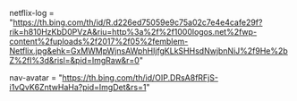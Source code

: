 netflix-log = "https://th.bing.com/th/id/R.d226ed75059e9c75a02c7e4e4cafe29f?rik=h810HzKbD0PVzA&riu=http%3a%2f%2f1000logos.net%2fwp-content%2fuploads%2f2017%2f05%2femblem-Netflix.jpg&ehk=GxMWMpWjnsAWphHIjfgKLkSHHsdNwjbnNiJ%2f9He%2bZ%2fI%3d&risl=&pid=ImgRaw&r=0"

nav-avatar = "https://th.bing.com/th/id/OIP.DRsA8fRFjS-i1vQvK6ZntwHaHa?pid=ImgDet&rs=1"
